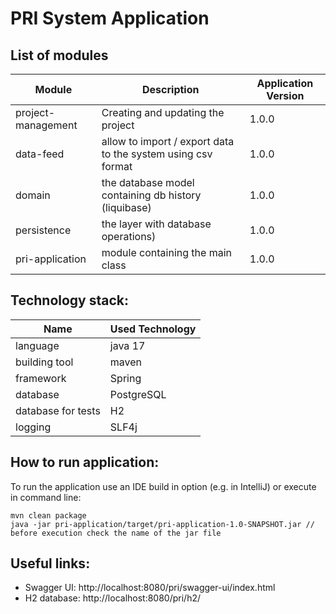 # PRI System Application

## List of modules
| Module | Description | Application Version |
|---- | ---- | --- |
| project-management | Creating and updating the project | 1.0.0 |
| data-feed | allow to import / export data to the system using csv format | 1.0.0 |
| domain | the database model containing db history (liquibase) | 1.0.0 |
| persistence | the layer with database operations) | 1.0.0 |
| pri-application | module containing the main class | 1.0.0 |

## Technology stack: 
| Name | Used Technology |
| ---- | ---- |
| language | java 17 |
| building tool | maven |
| framework | Spring
| database | PostgreSQL |
| database for tests | H2 |
| logging | SLF4j|

## How to run application:
To run the application use an IDE build in option (e.g. in IntelliJ) or execute in command line:

````
mvn clean package
java -jar pri-application/target/pri-application-1.0-SNAPSHOT.jar // before execution check the name of the jar file
````

## Useful links:
* Swagger UI:
http://localhost:8080/pri/swagger-ui/index.html
* H2 database: http://localhost:8080/pri/h2/